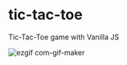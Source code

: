 # tic-tac-toe
Tic-Tac-Toe game with Vanilla JS


![ezgif com-gif-maker](https://user-images.githubusercontent.com/79127001/122881161-d1eb7400-d308-11eb-8cc7-5d1b04f7bdf6.gif)
